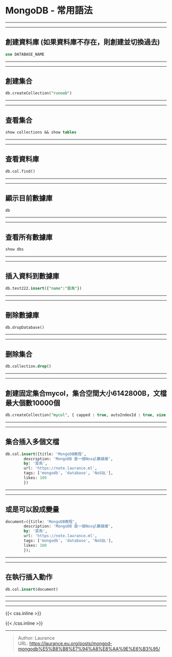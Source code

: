 # MongoDB - 常用語法


***
***
    
**創建資料庫  (如果資料庫不存在，則創建並切換過去)**
-----
    
```sql
use DATABASE_NAME
```

***
***
    
**創建集合**
-----
    
```sql
db.createCollection("runoob")
```

***
***

**查看集合**
-----

```sql
show collections && show tables
```

***
***
    
**查看資料庫**
-----

```sql
db.col.find()
```

***
***
    
**顯示目前數據庫**
-----

```sql
db
```

***
***
    
**查看所有數據庫**
-----

```sql
show dbs
```

***
***

**插入資料到數據庫**
-----

```sql
db.test222.insert({"name":"菜鳥"})
```

***
***

**刪除數據庫**
-----

```sql
db.dropDatabase()
```

***
***

**删除集合**
-----

```sql
db.collection.drop()
```

***
***

**創建固定集合mycol，集合空間大小6142800B，文檔最大個數10000個**
-----

```sql
db.createCollection("mycol", { capped : true, autoIndexId : true, size : 6142800, max : 10000 } )
```

***
***

**集合插入多個文檔**
-----

```sql
db.col.insert({title: 'MongoDB教程', 
        description: 'MongoDB 是一個Nosql數據庫',
        by: '菜鳥',
        url: 'https://note.laurance.ml',
        tags: ['mongodb', 'database', 'NoSQL'],
        likes: 100
        })
```

***
***

**或是可以設成變量**
-----

```sql
document=({title: 'MongoDB教程', 
        description: 'MongoDB 是一個Nosql數據庫',
        by: '菜鳥',
        url: 'https://note.laurance.ml',
        tags: ['mongodb', 'database', 'NoSQL'],
        likes: 100
        });
```

***
***

**在執行插入動作**
-----
    
```sql
db.col.insert(document)
```

***
***

        
        


***

{{< css.inline >}}
<style>
.emojify {
	font-family: Apple Color Emoji, Segoe UI Emoji, NotoColorEmoji, Segoe UI Symbol, Android Emoji, EmojiSymbols;
	font-size: 2rem;
	vertical-align: middle;
}
@media screen and (max-width:650px) {
  .nowrap {
    display: block;
    margin: 25px 0;
  }
}
</style>
{{< /css.inline >}}


---

> Author: Laurance  
> URL: https://laurance.eu.org/posts/mongod-mongodb%E5%B8%B8%E7%94%A8%E8%AA%9E%E6%B3%95/  

